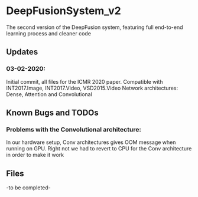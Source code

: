 # DeepFusionSystem_v2
The second version of the DeepFusion system, featuring full end-to-end learning process and cleaner code

## Updates

### 03-02-2020: 
Initial commit, all files for the ICMR 2020 paper.
Compatible with INT2017.Image, INT2017.Video, VSD2015.Video
Network architectures: Dense, Attention and Convolutional

## Known Bugs and TODOs

### Problems with the Convolutional architecture:
In our hardware setup, Conv architectures gives OOM message when running on GPU.
Right not we had to revert to CPU for the Conv architecture in order to make it work

## Files
-to be completed-
